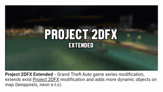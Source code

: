 ![project-2dfx-extended-logo](https://github.com/PrographerMan/project-2dfx-extended/blob/main/images/cover.png?raw=true)
**Project 2DFX Extended** - Grand Theft Auto game series modification, extends exist [Project 2DFX](https://github.com/ThirteenAG/III.VC.SA.IV.Project2DFX) modification and adds more dynamic objects on map (lampposts, neon e.t.c).
